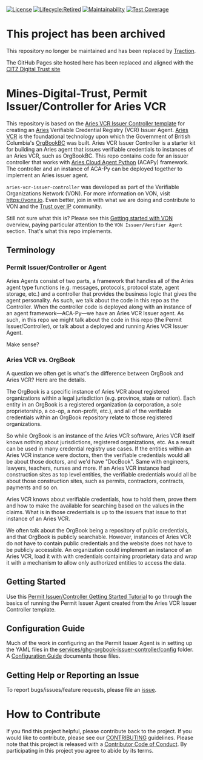 [![License](https://img.shields.io/badge/License-Apache%202.0-blue.svg)](LICENSE)
[![Lifecycle:Retired](https://img.shields.io/badge/Lifecycle-Retired-d45500)](<Redirect-URL>)
[![Maintainability](https://api.codeclimate.com/v1/badges/1f62bd5e189348d05432/maintainability)](https://codeclimate.com/github/bcgov/mines-digital-trust/maintainability)
[![Test Coverage](https://api.codeclimate.com/v1/badges/1f62bd5e189348d05432/test_coverage)](https://codeclimate.com/github/bcgov/mines-digital-trust/test_coverage)

# This project has been archived
This repository no longer be maintained and has been replaced by [Traction](https://github.com/bcgov/traction).

The GitHub Pages site hosted here has been replaced and aligned with the [CITZ Digital Trust site](https://digital.gov.bc.ca/digital-trust/tools/traction-accelerator-api/)

# Mines-Digital-Trust, Permit Issuer/Controller for Aries VCR

This repository is based on the [Aries VCR Issuer Controller template](https://github.com/bcgov/aries-vcr-issuer-controller) for creating an [Aries](https://www.hyperledger.org/use/ARIES) Verifiable Credential Registry (VCR) Issuer Agent. [Aries VCR](https://github.com/bcgov/aries-vcr) is the foundational technology upon which the Government of British Columbia's [OrgBookBC](https://orgbook.gov.bc.ca) was built. Aries VCR Issuer Controller is a starter kit for building an Aries agent that issues verifiable credentials to instances of an Aries VCR, such as OrgBookBC. This repo contains code for an issuer controller that works with [Aries Cloud Agent Python](https://github.com/hyperledger/aries-cloudagent-python) (ACAPy) framework. The controller and an instance of ACA-Py can be deployed together to implement an Aries issuer agent.

`aries-vcr-issuer-controller` was developed as part of the Verifiable Organizations Network (VON). For more information on VON, visit https://vonx.io.  Even better, join in with what we are doing and contribute to VON and the [Trust over IP](trustoverip.org) community.

Still not sure what this is? Please see this [Getting started with VON](https://vonx.io/getting_started/get-started/) overview, paying particular attention to the `VON Issuer/Verifier Agent` section. That's what this repo implements.

## Terminology

### Permit Issuer/Controller or Agent

Aries Agents consist of two parts, a framework that handles all of the Aries agent type functions (e.g. messages, protocols, protocol state, agent storage, etc.) and a controller that provides the business logic that gives the agent personality. As such, we talk about the code in this repo as the Controller. When the controller code is deployed along with an instance of an agent framework&mdash;ACA-Py&mdash;we have an Aries VCR Issuer agent.  As such, in this repo we might talk about the code in this repo (the Permit Issuer/Controller), or talk about a deployed and running Aries VCR Issuer Agent.

Make sense?

### Aries VCR vs. OrgBook

A question we often get is what's the difference between OrgBook and Aries VCR? Here are the details.

The OrgBook is a specific instance of Aries VCR about registered organizations within a legal jurisdiction (e.g. province, state or nation). Each entity in an OrgBook is a registered organization (a corporation, a sole proprietorship, a co-op, a non-profit, etc.), and all of the verifiable credentials within an OrgBook repository relate to those registered organizations.

So while OrgBook is an instance of the Aries VCR software, Aries VCR itself knows nothing about jurisdictions, registered organizations, etc. As a result can be used in many credential registry use cases. If the entities within an Aries VCR instance were doctors, then the verifiable credentials would all be about those doctors, and we'd have "DocBook". Same with engineers, lawyers, teachers, nurses and more. If an Aries VCR instance had construction sites as top level entities, the verifiable credentials would all be about those construction sites, such as permits, contractors, contracts, payments and so on.

Aries VCR knows about verifiable credentials, how to hold them, prove them and how to make the available for searching based on the values in the claims. What is in those credentials is up to the issuers that issue to that instance of an Aries VCR.

We often talk about the OrgBook being a repository of public credentials, and that OrgBook is publicly searchable. However, instances of Aries VCR do not have to contain public credentials and the website does not have to be publicly accessible. An organization could implement an instance of an Aries VCR, load it with with credentials containing proprietary data and wrap it with a mechanism to allow only authorized entities to access the data.

## Getting Started

Use this [Permit Issuer/Controller Getting Started Tutorial](GettingStartedTutorial.md) to go through the basics of running the Permit Issuer Agent created from the Aries VCR Issuer Controller template.

## Configuration Guide

Much of the work in configuring an the Permit Issuer Agent is in setting up the YAML files in the [services/ghg-orgbook-issuer-controller/config](services/ghg-orgbook-issuer-controller/config) folder. A [Configuration Guide](services/ghg-orgbook-issuer-controller/config/README.md) documents those files.

## Getting Help or Reporting an Issue

To report bugs/issues/feature requests, please file an [issue](../../issues).

# How to Contribute

If you find this project helpful, please contribute back to the project. If you would like to contribute, please see our [CONTRIBUTING](./CONTRIBUTING.md) guidelines. Please note that this project is released with a [Contributor Code of Conduct](./CODE_OF_CONDUCT.md). By participating in this project you agree to abide by its terms.
